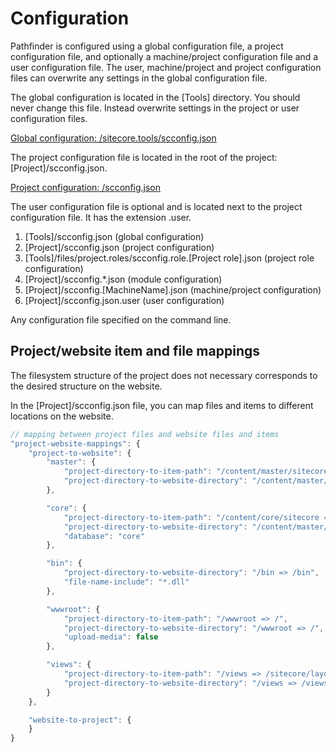 # Configuration
Pathfinder is configured using a global configuration file, a project configuration file, and optionally a machine/project configuration file 
and a user configuration file. The user, machine/project and project configuration files can overwrite any settings in the 
global configuration file.

The global configuration is located in the [Tools] directory. You should never change this file. Instead overwrite settings in 
the project or user configuration files.

[Global configuration: /sitecore.tools/scconfig.json](https://github.com/JakobChristensen/Sitecore.Pathfinder/blob/master/src/Sitecore.Pathfinder.Console/scconfig.json)

The project configuration file is located in the root of the project: [Project]/scconfig.json.

[Project configuration: /scconfig.json](https://github.com/JakobChristensen/Sitecore.Pathfinder/blob/master/src/Sitecore.Pathfinder.Console/files/project/scconfig.json)

The user configuration file is optional and is located next to the project configuration file. It has the extension .user.

1. [Tools]/scconfig.json (global configuration)
1. [Project]/scconfig.json (project configuration)
1. [Tools]/files/project.roles/scconfig.role.[Project role].json (project role configuration)
1. [Project]/scconfig.*.json (module configuration)
1. [Project]/scconfig.[MachineName].json (machine/project configuration)
1. [Project]/scconfig.json.user (user configuration)

Any configuration file specified on the command line.

## Project/website item and file mappings
The filesystem structure of the project does not necessary corresponds to the desired structure on the website.

In the [Project]/scconfig.json file, you can map files and items to different locations on the website.

```js
// mapping between project files and website files and items
"project-website-mappings": {
    "project-to-website": {
        "master": {
            "project-directory-to-item-path": "/content/master/sitecore => /sitecore",
            "project-directory-to-website-directory": "/content/master/sitecore => /"
        },

        "core": {
            "project-directory-to-item-path": "/content/core/sitecore => /sitecore",
            "project-directory-to-website-directory": "/content/master/sitecore => /",
            "database": "core"
        },

        "bin": {
            "project-directory-to-website-directory": "/bin => /bin",
            "file-name-include": "*.dll"
        },

        "wwwroot": {
            "project-directory-to-item-path": "/wwwroot => /",
            "project-directory-to-website-directory": "/wwwroot => /",
            "upload-media": false
        },

        "views": {
            "project-directory-to-item-path": "/views => /sitecore/layout/renderings",
            "project-directory-to-website-directory": "/views => /views"
        }
    },

    "website-to-project": {
    }
}
```

